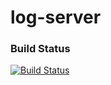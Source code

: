 log-server
==========

### Build Status
[![Build Status](http://teamcity.log-server.masich.org/app/rest/builds/buildType:%28id:LogServer_Snapshot%29/statusIcon)](http://teamcity.log-server.masich.org/viewType.html?buildTypeId=LogServer_Snapshot)
